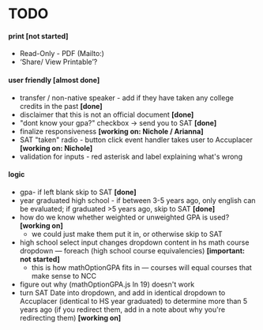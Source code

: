 # TODO

#### print **[not started]**
* Read-Only - PDF (Mailto:)
* ‘Share/ View Printable’?

#### user friendly **[almost done]**
* transfer / non-native speaker - add if they have taken any college credits in the past **[done]**
* disclaimer that this is not an official document **[done]**
* "dont know your gpa?" checkbox -> send you to SAT **[done]**
* finalize responsiveness **[working on: Nichole / Arianna]**
* SAT "taken" radio - button click event handler takes user to Accuplacer **[working on: Nichole]**
* validation for inputs - red asterisk and label explaining what's wrong

#### logic
* gpa- if left blank skip to SAT **[done]**
* year graduated high school - if between 3-5 years ago, only english can be evaluated; if graduated >5 years ago, skip to SAT **[done]**
* how do we know whether weighted or unweighted GPA is used? **[working on]**
	* we could just make them put it in, or otherwise skip to SAT
* high school select input changes dropdown content in hs math course dropdown — foreach (high school course equivalencies) **[important: not started]**
	* this is how mathOptionGPA fits in — courses will equal courses that make sense to NCC
* figure out why (mathOptionGPA.js ln 19) doesn't work
* turn SAT Date into dropdown, and add in identical dropdown to Accuplacer (identical to HS year graduated) to determine more than 5 years ago (if you redirect them, add in a note about why you're redirecting them) **[working on]**